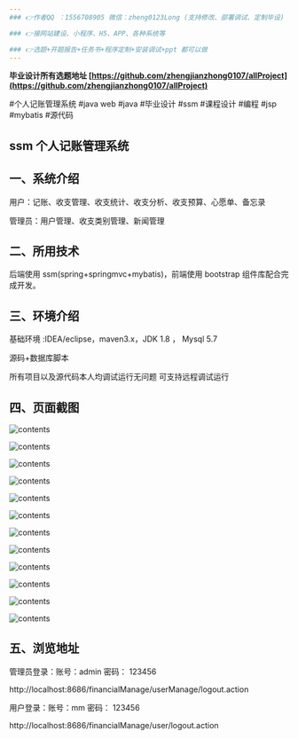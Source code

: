 ```yaml
---
### 👉作者QQ ：1556708905 微信：zheng0123Long (支持修改、部署调试、定制毕设)

### 👉接网站建设、小程序、H5、APP、各种系统等

### 👉选题+开题报告+任务书+程序定制+安装调试+ppt 都可以做
---
```


**毕业设计所有选题地址 [https://github.com/zhengjianzhong0107/allProject](https://github.com/zhengjianzhong0107/allProject)**

#个人记账管理系统 #java web #java #毕业设计 #ssm #课程设计 #编程 #jsp #mybatis #源代码 

## ssm  个人记账管理系统

## 一、系统介绍

用户：记账、收支管理、收支统计、收支分析、收支预算、心愿单、备忘录

管理员：用户管理、收支类别管理、新闻管理

## 二、所用技术

后端使用 ssm(spring+springmvc+mybatis)，前端使用 bootstrap 组件库配合完成开发。

## 三、环境介绍

基础环境 :IDEA/eclipse，maven3.x，JDK 1.8 ， Mysql 5.7

源码+数据库脚本 

所有项目以及源代码本人均调试运行无问题 可支持远程调试运行

## 四、页面截图

![contents](./picture/picture1.png)

![contents](./picture/picture2.png)

![contents](./picture/picture3.png)

![contents](./picture/picture4.png)

![contents](./picture/picture5.png)

![contents](./picture/picture6.png)

![contents](./picture/picture7.png)

![contents](./picture/picture8.png)

![contents](./picture/picture9.png)

![contents](./picture/picture10.png)

![contents](./picture/picture11.png)

![contents](./picture/picture12.png)

## 五、浏览地址

管理员登录：账号：admin  密码： 123456

http://localhost:8686/financialManage/userManage/logout.action

用户登录：账号：mm  密码： 123456

http://localhost:8686/financialManage/user/logout.action  

 
